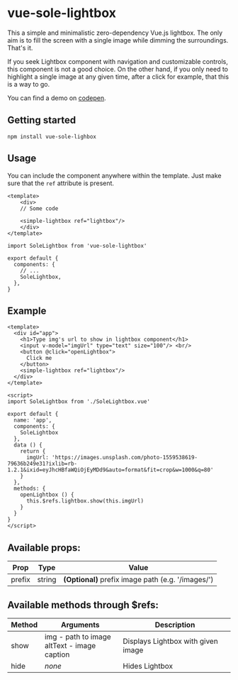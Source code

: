 # vue-sole-lightbox
This a simple and minimalistic zero-dependency Vue.js lightbox. The only aim is to fill the screen with a single image while dimming the surroundings. That's it.

If you seek Lightbox component with navigation and customizable controls, this component is not a good choice.
On the other hand, if you only need to highlight a single image at any given time, after a click for example, that this is a way to go.

You can find a demo on [codepen](https://codepen.io/sindael/pen/Ybgvre).

## Getting started
```
npm install vue-sole-lighbox
```

## Usage
You can include the component anywhere within the template. Just make sure that the `ref` attribute is present.

```vue
<template>
    <div>
    // Some code

    <simple-lightbox ref="lightbox"/>
    </div>
</template>

import SoleLightbox from 'vue-sole-lightbox'

export default {
  components: {
    // ...
    SoleLightbox,
  },
}
```

## Example
```vue
<template>
  <div id="app">
    <h1>Type img's url to show in lightbox component</h1>
    <input v-model="imgUrl" type="text" size="100"/> <br/>
    <button @click="openLightbox">
      Click me
    </button>
    <simple-lightbox ref="lightbox"/>
  </div>
</template>

<script>
import SoleLightbox from './SoleLightbox.vue'

export default {
  name: 'app',
  components: {
    SoleLightbox
  },
  data () {
    return {
      imgUrl: 'https://images.unsplash.com/photo-1559538619-79636b249e31?ixlib=rb-1.2.1&ixid=eyJhcHBfaWQiOjEyMDd9&auto=format&fit=crop&w=1000&q=80'
    }
  },
  methods: {
    openLightbox () {
      this.$refs.lightbox.show(this.imgUrl)
    }
  }
}
</script>
```

## Available props:

| Prop           | Type              | Value                                                           |
| -------------- | ----------------- | --------------------------------------------------------------- |
| prefix         | string            | **(Optional)** prefix image path (e.g. '/images/')              |

## Available methods through $refs:
| Method        | Arguments                                  | Description                                   |
| ------------- | ---------------------------------------------- | ----------------------------------------- |
| show          | img - path to image<br>altText - image caption | Displays Lightbox with given image        |
| hide          | _none_                                         | Hides Lightbox                            |